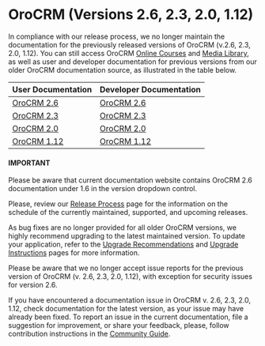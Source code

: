 # OroCRM (Versions 2.6, 2.3, 2.0, 1.12)

In compliance with our release process, we no longer maintain the documentation for the previously released versions of OroCRM (v.2.6, 2.3, 2.0, 1.12). You can still access OroCRM <a href="https://oroinc.com/b2b-ecommerce/courses" target="_blank">Online Courses</a> and <a href="https://academy.oroinc.com/media-library/" target="_blank">Media Library</a>, as well as user and developer documentation for previous versions from our older OroCRM documentation source, as illustrated in the table below.

| User Documentation                                                                      | Developer Documentation                                                                |
|-----------------------------------------------------------------------------------------|----------------------------------------------------------------------------------------|
| [OroCRM 2.6](user/index.md#user-documentation)                                          | <a href="https://oroinc.com/orocrm/doc/2.6/dev-guide" target="_blank">OroCRM 2.6</a>   |
| <a href="https://oroinc.com/orocrm/doc/2.3/user-guide" target="_blank">OroCRM 2.3</a>   | <a href="https://oroinc.com/orocrm/doc/2.3/dev-guide" target="_blank">OroCRM 2.3</a>   |
| <a href="https://oroinc.com/orocrm/doc/2.0/user-guide" target="_blank">OroCRM 2.0</a>   | <a href="https://oroinc.com/orocrm/doc/2.0/dev-guide" target="_blank">OroCRM 2.0</a>   |
| <a href="https://oroinc.com/orocrm/doc/1.12/user-guide" target="_blank">OroCRM 1.12</a> | <a href="https://oroinc.com/orocrm/doc/1.12/dev-guide" target="_blank">OroCRM 1.12</a> |

#### IMPORTANT
Please be aware that current documentation website contains OroCRM 2.6 documentation under 1.6 in the version dropdown control.

Please, review our [Release Process](community/release-process.md#doc-community-release) page for the information on the schedule of the currently maintained, supported, and upcoming releases.

As bug fixes are no longer provided for all older OroCRM versions, we highly recommend upgrading to the latest maintained version. To update your application, refer to the <a href="https://doc.oroinc.com/community/release-process/#upgrade-recommendations" target="_blank">Upgrade Recommendations</a> and [Upgrade Instructions](backend/setup/upgrade-to-new-version.md#upgrade) pages for more information.

Please be aware that we no longer accept issue reports for the previous version of OroCRM (v. 2.6, 2.3, 2.0, 1.12), with exception for security issues for version 2.6.

If you have encountered a documentation issue in OroCRM v. 2.6, 2.3, 2.0, 1.12, check documentation for the latest version, as your issue may have already been fixed. To report an issue in the current documentation, file a suggestion for improvement, or share your feedback, please, follow contribution instructions in the [Community Guide](community/report-issues/doc.md#report-doc-issue).

<!-- Frontend -->
